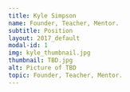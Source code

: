 ```yaml
---
title: Kyle Simpson
name: Founder, Teacher, Mentor. 
subtitle: Position
layout: 2017_default
modal-id: 1
img: kyle_thumbnail.jpg
thumbnail: TBD.jpg
alt: Picture of TBD
topic: Founder, Teacher, Mentor. 
---
```

